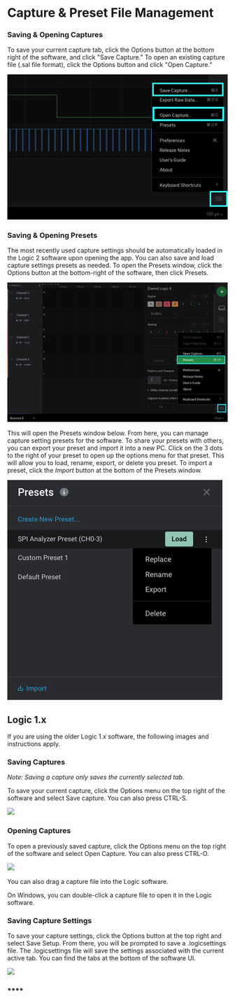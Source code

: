 # Capture & Preset File Management

### Saving & Opening Captures

To save your current capture tab, click the Options button at the bottom right of the software, and click "Save Capture." To open an existing capture file (.sal file format), click the Options button and click "Open Capture."

![Saving and opening captures](../../.gitbook/assets/save-open-capture.png)

### Saving & Opening Presets

The most recently used capture settings should be automatically loaded in the Logic 2 software upon opening the app. You can also save and load capture settings presets as needed. To open the Presets window, click the Options button at the bottom-right of the software, then click Presets.

![Opening the Presets Window](<../../.gitbook/assets/Screen Shot 2021-02-26 at 3.49.54 PM.png>)

This will open the Presets window below. From here, you can manage capture setting presets for the software. To share your presets with others, you can export your preset and import it into a new PC. Click on the 3 dots to the right of your preset to open up the options menu for that preset. This will allow you to load, rename, export, or delete you preset. To import a preset, click the _Import_ button at the bottom of the Presets window.

![Preset Window](<../../.gitbook/assets/Screen Shot 2021-02-26 at 3.52.26 PM.png>)

## Logic 1.x

If you are using the older Logic 1.x software, the following images and instructions apply.

### **Saving Captures**

_Note: Saving a capture only saves the currently selected tab._

To save your current capture, click the Options menu on the top right of the software and select Save capture. You can also press CTRL-S.

![](https://trello-attachments.s3.amazonaws.com/57215c974c95a4ba028d9906/412x116/9f724212fc2945aed70e244be2562501/save\_capture.png)

### **Opening Captures**

To open a previously saved capture, click the Options menu on the top right of the software and select Open Capture. You can also press CTRL-O.

![](https://trello-attachments.s3.amazonaws.com/57215c974c95a4ba028d9906/412x84/92d30daf5f31795091fd1cf31ab5a8fe/open\_capture.png)

You can also drag a capture file into the Logic software.

On Windows, you can double-click a capture file to open it in the Logic software.

### **Saving Capture Settings**

To save your capture settings, click the Options button at the top right and select Save Setup. From there, you will be prompted to save a .logicsettings file. The .logicsettings file will save the settings associated with the current active tab. You can find the tabs at the bottom of the software UI.

![](https://trello-attachments.s3.amazonaws.com/55f0ad9685db3c82f0f3aeba/57215c974c95a4ba028d9906/d5d730c5485a077f0b745792e7b18e5c/save-setup.png)

### ****
